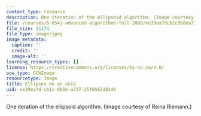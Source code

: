 ```yaml
---
content_type: resource
description: One iteration of the ellipsoid algorithm. (Image courtesy of Reina Riemann.)
file: /courses/6-854j-advanced-algorithms-fall-2008/ee39ea7dcb1c9b8ea73725f0562d8146_chp_6854ellips.jpg
file_size: 31174
file_type: image/jpeg
image_metadata:
  caption: ''
  credit: ''
  image-alt: ''
learning_resource_types: []
license: https://creativecommons.org/licenses/by-nc-sa/4.0/
ocw_type: OCWImage
resourcetype: Image
title: Ellipses on an axis
uid: ee39ea7d-cb1c-9b8e-a737-25f0562d8146
---
```

One iteration of the ellipsoid algorithm. (Image courtesy of Reina Riemann.)